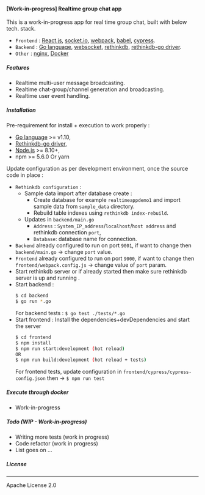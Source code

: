 
#### [Work-in-progress] Realtime group chat app

This is a work-in-progress app for real time group chat, built with below tech. stack.
- `Frontend` : [React.js], [socket.io], [webpack], [babel], [cypress].
- `Backend` : [Go language], [websocket], [rethinkdb], [rethinkdb-go driver].
- `Other` : [nginx], [Docker]


##### Features
  - Realtime multi-user message broadcasting.
  - Realtime chat-group/channel generation and broadcasting.
  - Realtime user event handling.

##### Installation
Pre-requirement for install + execution to work properly :
- [Go language] >= v1.10, 
- [Rethinkdb-go driver], 
- [Node.js] >= 8.10+, 
- npm >= 5.6.0 Or yarn

Update configuration as per development environment, once the source code in place : 

- `Rethinkdb configuration` :
    - Sample data import after database create : 
	    - Create database for example `realtimeappdemo1` and import sample data from `sample_data` directory.
	    - Rebuild table indexes using `rethinkdb index-rebuild`.
    - Updates in `backend/main.go`
	    - `Address` : `System_IP_address`/`localhost`/`host address` and rethinkdb connection `port`,
	    - `Database`: database name for connection.
- `Backend` already configured to run on port `9001`, if want to change then `backend/main.go` -> change `port` value.
- `Frontend` already configured to run on port `9000`, if want to change then `frontend/webpack.config.js` -> change value of `port` param.
- Start rethinkdb server or if already started then make sure rethinkdb server is up and running .
- Start backend :
	```sh
	$ cd backend
	$ go run *.go
	```
	For backend tests : ``` $ go test ./tests/*.go ```
- Start frontend : Install the dependencies+devDependencies and start the server 
	```sh
	$ cd frontend
	$ npm install
	$ npm run start:development (hot reload)
	OR
	$ npm run build:development (hot reload + tests)
	```
	For frontend tests, update configuration in `frontend/cypress/cypress-config.json` then -> ``` $ npm run test ```

##### Execute through docker
- Work-in-progress

##### Todo (WIP - Work-in-progress)

 - Writing more tests (work in progress)
 - Code refactor (work in progress)
 - List goes on ...

##### License
----

Apache License 2.0

   [React.js]: <https://github.com/facebook/react>
   [socket.io]: <https://github.com/socketio/socket.io>
   [webpack]: <https://github.com/webpack/webpack>
   [babel]: <https://github.com/babel/babel>
   [Go language]: <https://github.com/golang>
   [websocket]: <https://github.com/gorilla/websocket>
   [rethinkDB]: <https://github.com/rethinkdb/rethinkdb>
   [rethinkdb-go driver]: <https://github.com/rethinkdb/rethinkdb-go>
   [node.js]: <https://nodejs.org/>
   [cypress]: <https://www.cypress.io/>
   [nginx]: <https://www.nginx.com/>
   [Docker]: <https://github.com/docker>